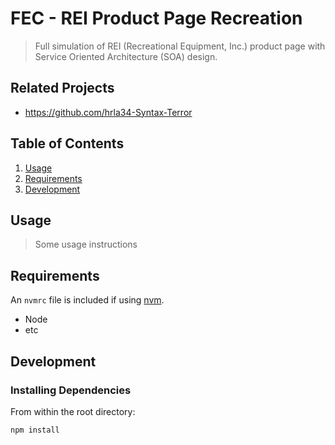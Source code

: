 # FEC - REI Product Page Recreation

> Full simulation of REI (Recreational Equipment, Inc.) product page with Service Oriented Architecture (SOA) design.

## Related Projects

  - https://github.com/hrla34-Syntax-Terror

## Table of Contents

1. [Usage](#Usage)
1. [Requirements](#requirements)
1. [Development](#development)

## Usage

> Some usage instructions

## Requirements

An `nvmrc` file is included if using [nvm](https://github.com/creationix/nvm).

- Node 
- etc

## Development

### Installing Dependencies

From within the root directory:

```sh
npm install
```